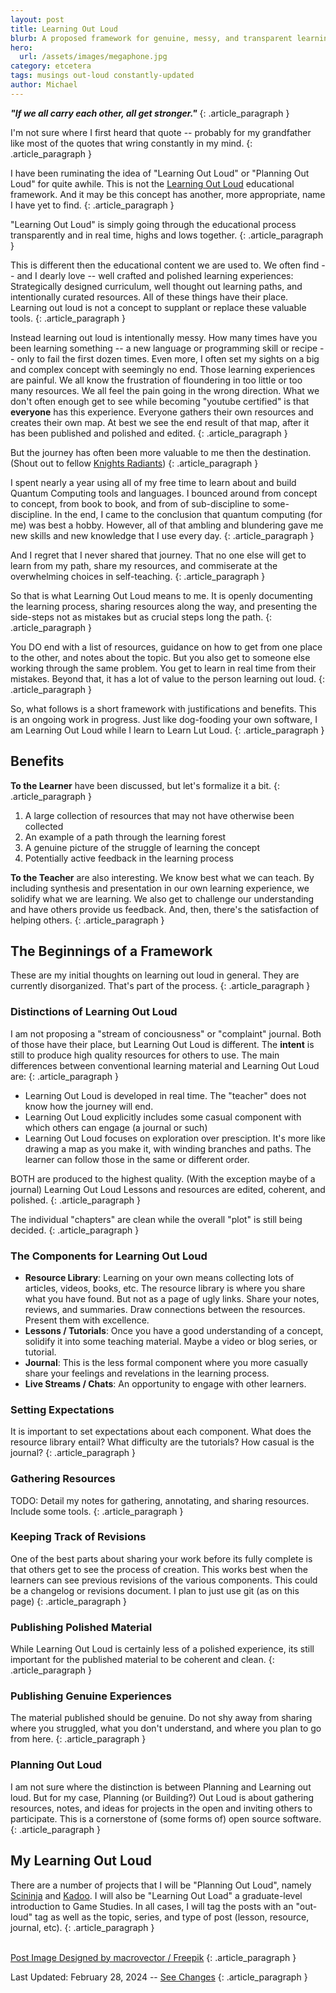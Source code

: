 ```yaml
---
layout: post
title: Learning Out Loud 
blurb: A proposed framework for genuine, messy, and transparent learning and planning. 
hero:
  url: /assets/images/megaphone.jpg
category: etcetera
tags: musings out-loud constantly-updated
author: Michael
---
```


<b><i>"If we all carry each other, all get stronger."</i></b>
{: .article_paragraph }

I'm not sure where I first heard that quote -- probably for my grandfather like most of the quotes that wring constantly in my mind.
{: .article_paragraph }

I have been ruminating the idea of "Learning Out Loud" or "Planning Out Loud" for quite awhile. This is not the [Learning Out Loud](https://www.youtube.com/watch?v=XV6hClxfeeM) educational framework. And it may be this concept has another, more appropriate, name I have yet to find. 
{: .article_paragraph }

"Learning Out Loud" is simply going through the educational process transparently and in real time, highs and lows together. 
{: .article_paragraph }

This is different then the educational content we are used to. We often find -- and I dearly love -- well crafted and polished learning experiences: Strategically designed curriculum, well thought out learning paths, and intentionally curated resources. All of these things have their place. Learning out loud is not a concept to supplant or replace these valuable tools. 
{: .article_paragraph }

Instead learning out loud is intentionally messy. How many times have you been learning something -- a new language or programming skill or recipe -- only to fail the first dozen times. Even more, I often set my sights on a big and complex concept with seemingly no end. Those learning experiences are painful. We all know the frustration of floundering in too little or too many resources. We all feel the pain going in the wrong direction. What we don't often enough get to see while becoming "youtube certified" is that <b>everyone</b> has this experience. Everyone gathers their own resources and creates their own map. At best we see the end result of that map, after it has been published and polished and edited. 
{: .article_paragraph }

But the journey has often been more valuable to me then the destination. (Shout out to fellow [Knights Radiants](https://en.wikipedia.org/wiki/The_Stormlight_Archive))
{: .article_paragraph }

I spent nearly a year using all of my free time to learn about and build Quantum Computing tools and languages. I bounced around from concept to concept, from book to book, and from of sub-discipline to some-discipline. In the end, I came to the conclusion that quantum computing (for me) was best a hobby. However, all of that ambling and blundering gave me new skills and new knowledge that I use every day.
{: .article_paragraph }

And I regret that I never shared that journey. That no one else will get to learn from my path, share my resources, and commiserate at the overwhelming choices in self-teaching.
{: .article_paragraph }

So that is what Learning Out Loud means to me. It is openly documenting the learning process, sharing resources along the way, and presenting the side-steps not as mistakes but as crucial steps long the path. 
{: .article_paragraph }

You DO end with a list of resources, guidance on how to get from one place to the other, and notes about the topic. But you also get to someone else working through the same problem. You get to learn in real time from their mistakes. Beyond that, it has a lot of value to the person learning out loud. 
{: .article_paragraph }

So, what follows is a short framework  with justifications and benefits. This is an ongoing work in progress. Just like dog-fooding your own software, I am Learning Out Loud while I learn to Learn Lut Loud.
{: .article_paragraph }

## Benefits
<b>To the Learner</b> have been discussed, but let's formalize it a bit.
{: .article_paragraph }

1. A large collection of resources that may not have otherwise been collected
2. An example of a path through the learning forest
3. A genuine picture of the struggle of learning the concept
4. Potentially active feedback in the learning process

<b>To the Teacher</b> are also interesting. We know best what we can teach. By including synthesis and presentation in our own learning experience, we solidify what we are learning. We also get to challenge our understanding and have others provide us feedback. And, then, there's the satisfaction of helping others.
{: .article_paragraph }

## The Beginnings of a Framework
These are my initial thoughts on learning out loud in general. They are currently disorganized. That's part of the process.
{: .article_paragraph }

### Distinctions of Learning Out Loud
I am not proposing a "stream of conciousness" or "complaint" journal. Both of those have their place, but Learning Out Loud is different. The <b>intent</b> is still to produce high quality resources for others to use. The main differences between conventional learning material and Learning Out Loud are:
{: .article_paragraph }

- Learning Out Loud is developed in real time. The "teacher" does not know how the journey will end.
- Learning Out Loud explicitly includes some casual component with which others can engage (a journal or such)
- Learning Out Loud focuses on exploration over presciption. It's more like drawing a map as you make it, with winding branches and paths. The learner can follow those in the same or different order.

BOTH are produced to the highest quality. (With the exception maybe of a journal) Learning Out Loud Lessons and resources are edited, coherent, and polished. 
{: .article_paragraph }

The individual "chapters" are clean while the overall "plot" is still being decided. 
{: .article_paragraph }

### The Components for Learning Out Loud
- <b>Resource Library</b>: Learning on your own means collecting lots of articles, videos, books, etc. The resource library is where you share what you have found. But not as a page of ugly links. Share your notes, reviews, and summaries. Draw connections between the resources. Present them with excellence.
- <b>Lessons / Tutorials</b>: Once you have a good understanding of a concept, solidify it into some teaching material. Maybe a video or blog series, or tutorial.
- <b>Journal</b>: This is the less formal component where you more casually share your feelings and revelations in the learning process.
- <b>Live Streams / Chats</b>: An opportunity to engage with other learners.

### Setting Expectations
It is important to set expectations about each component. What does the resource library entail? What difficulty are the tutorials? How casual is the journal?
{: .article_paragraph }

### Gathering Resources
TODO: Detail my notes for gathering, annotating, and sharing resources. Include some tools.
{: .article_paragraph }

### Keeping Track of Revisions
One of the best parts about sharing your work before its fully complete is that others get to see the process of creation. This works best when the learners can see previous revisions of the various components. This could be a changelog or revisions document. I plan to just use git (as on this page)
{: .article_paragraph }

### Publishing Polished Material
While Learning Out Loud is certainly less of a polished experience, its still important for the published material to be coherent and clean. 
{: .article_paragraph }

### Publishing Genuine Experiences
The material published should be genuine. Do not shy away from sharing where you struggled, what you don't understand, and where you plan to go from here.
{: .article_paragraph }

### Planning Out Loud
I am not sure where the distinction is between Planning and Learning out loud. But for my case, Planning (or Building?) Out Loud is about gathering resources, notes, and ideas for projects in the open and inviting others to participate. This is a cornerstone of (some forms of) open source software.
{: .article_paragraph }

## My Learning Out Loud
There are a number of projects that I will be "Planning Out Loud", namely [Scininja]() and [Kadoo](). I will also be "Learning Out Load" a graduate-level introduction to Game Studies. In all cases, I will tag the posts with an "out-loud" tag as well as the topic, series, and type of post (lesson, resource, journal, etc).
{: .article_paragraph }

<br />
<a href="http://www.freepik.com">Post Image Designed by macrovector / Freepik</a>
{: .article_paragraph }

Last Updated: February 28, 2024 -- [See Changes](https://github.com/electricjones/electricjones.github.io/commits/main/_posts/2024-01-03-learning-out-loud.md)
{: .article_paragraph }

<br />


